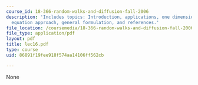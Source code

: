 ```yaml
---
course_id: 18-366-random-walks-and-diffusion-fall-2006
description: 'Includes topics: Introduction, applications, one dimension: integral
  equation approach, general formulation, and references.'
file_location: /coursemedia/18-366-random-walks-and-diffusion-fall-2006/86891f19fee918f574aa14106ff562cb_lec16.pdf
file_type: application/pdf
layout: pdf
title: lec16.pdf
type: course
uid: 86891f19fee918f574aa14106ff562cb

---
```

None